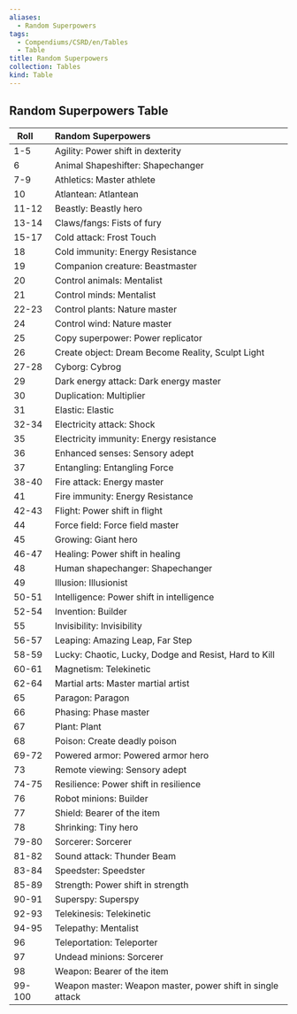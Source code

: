 ```yaml
---
aliases:
  - Random Superpowers
tags:
  - Compendiums/CSRD/en/Tables
  - Table
title: Random Superpowers
collection: Tables
kind: Table
---
```

## Random Superpowers Table
|  Roll &nbsp; &nbsp; | Random Superpowers  |
| ------------- | :----------- |
| 1-5 | Agility: Power shift in dexterity |
| 6 | Animal Shapeshifter: Shapechanger |
| 7-9 | Athletics: Master athlete |
| 10 | Atlantean: Atlantean |
| 11-12 | Beastly: Beastly hero |
| 13-14 | Claws/fangs: Fists of fury |
| 15-17 | Cold attack: Frost Touch |
| 18 | Cold immunity: Energy Resistance |
| 19 | Companion creature: Beastmaster |
| 20 | Control animals: Mentalist |
| 21 | Control minds: Mentalist |
| 22-23 | Control plants: Nature master |
| 24 | Control wind: Nature master |
| 25 | Copy superpower: Power replicator |
| 26 | Create object: Dream Become Reality, Sculpt Light |
| 27-28 | Cyborg: Cybrog |
| 29 | Dark energy attack: Dark energy master |
| 30 | Duplication: Multiplier |
| 31 | Elastic: Elastic |
| 32-34 | Electricity attack: Shock |
| 35 | Electricity immunity: Energy resistance |
| 36 | Enhanced senses: Sensory adept |
| 37 | Entangling: Entangling Force |
| 38-40 | Fire attack: Energy master |
| 41 | Fire immunity: Energy Resistance |
| 42-43 | Flight: Power shift in flight |
| 44 | Force field: Force field master |
| 45 | Growing: Giant hero |
| 46-47 | Healing: Power shift in healing |
| 48 | Human shapechanger: Shapechanger |
| 49 | Illusion: Illusionist |
| 50-51 | Intelligence: Power shift in intelligence |
| 52-54 | Invention: Builder |
| 55 | Invisibility: Invisibility |
| 56-57 | Leaping: Amazing Leap, Far Step |
| 58-59 | Lucky: Chaotic, Lucky, Dodge and Resist, Hard to Kill |
| 60-61 | Magnetism: Telekinetic |
| 62-64 | Martial arts: Master martial artist |
| 65 | Paragon: Paragon |
| 66 | Phasing: Phase master |
| 67 | Plant: Plant |
| 68 | Poison: Create deadly poison |
| 69-72 | Powered armor: Powered armor hero |
| 73 | Remote viewing: Sensory adept |
| 74-75 | Resilience: Power shift in resilience |
| 76 | Robot minions: Builder |
| 77 | Shield: Bearer of the item |
| 78 | Shrinking: Tiny hero |
| 79-80 | Sorcerer: Sorcerer |
| 81-82 | Sound attack: Thunder Beam |
| 83-84 | Speedster: Speedster |
| 85-89 | Strength: Power shift in strength |
| 90-91 | Superspy: Superspy |
| 92-93 | Telekinesis: Telekinetic |
| 94-95 | Telepathy: Mentalist |
| 96 | Teleportation: Teleporter |
| 97 | Undead minions: Sorcerer |
| 98 | Weapon: Bearer of the item |
| 99-100 | Weapon master: Weapon master, power shift in single attack |